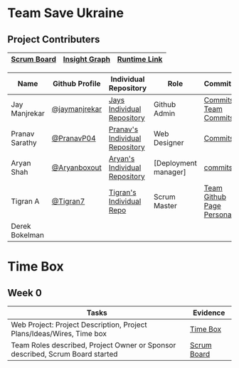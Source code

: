 # Team Save Ukraine

## Project Contributers

|[Scrum Board](https://github.com/Tigran7/TeamSaveUkraine/projects/1)|[Insight Graph](https://github.com/Tigran7/TeamSaveUkraine/graphs/contributors)|[Runtime Link]()|
| - | - | - |

|Name|Github Profile|Individual Repository|Role|Commits|
| - | - | - | - | - |
|Jay Manjrekar|[@jaymanjrekar](https://github.com/jaymanjrekar)|[Jays Individual Repository](https://github.com/JayManjrekar/Jay-s-Personal-Repository/tree/gh-pages)|Github Admin|[Commits](https://github.com/JayManjrekar/Jay-s-Personal-Repository/commits/gh-pages) [Team Commits](https://github.com/Tigran7/TeamSaveUkraine/commits/main)|
|Pranav Sarathy|[@PranavP04](https://github.com/PranavP04)|[Pranav's Individual Repository](https://github.com/PranavP04/Pranav-Data-Structures-Repository-Tri-3)|Web Designer|[Commits](https://github.com/PranavP04/Pranav-Data-Structures-Repository-Tri-3/commits/gh-pages)|
|Aryan Shah|[@Aryanboxout](https://github.com/Aryanboxout)|[Aryan's Individual Repository](https://github.com/Aryanboxout/Aryanspersonal)|[Deployment manager]|[commits](https://github.com/Aryanboxout/Aryanspersonal/graphs/commit-activity)|
|Tigran A|[@Tigran7](https://github.com/Tigran7)|[Tigran's Individual Repo](https://github.com/Tigran7/TigranCSP3)|Scrum Master|[Team Github Page](https://tigran7.github.io/TeamSaveUkraine/) [Personal](https://github.com/Tigran7/TigranCSP3/commits/main)|
|Derek Bokelman|||||

# Time Box
## Week 0
|Tasks|Evidence|
| - | - |
|Web Project: Project Description, Project Plans/Ideas/Wires, Time box|[Time Box](https://github.com/Tigran7/TeamSaveUkraine#readme)|
|Team Roles described, Project Owner or Sponsor described, Scrum Board started|[Scrum Board](https://github.com/Tigran7/TeamSaveUkraine/projects/1)|
